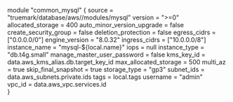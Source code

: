 module "common_mysql" {
  source                       = "truemark/database/aws//modules/mysql"
  version                      = ">=0"
  allocated_storage            = 400
  auto_minor_version_upgrade   = false
  create_security_group        = false
  deletion_protection          = false
  egress_cidrs                 = ["0.0.0.0/0"]
  engine_version               = "8.0.32"
  ingress_cidrs                = ["10.0.0.0/8"]
  instance_name                = "mysql-${local.name}"
  iops                         = null
  instance_type                = "db.t4g.small"
  manage_master_user_password  = false
  kms_key_id                   = data.aws_kms_alias.db.target_key_id
  max_allocated_storage        = 500
  multi_az                     = true
  skip_final_snapshot          = true
  storage_type                 = "gp3"
  subnet_ids                   = data.aws_subnets.private.ids 
  tags                         = local.tags
  username                     = "admin"  
  vpc_id                       = data.aws_vpc.services.id  
}
